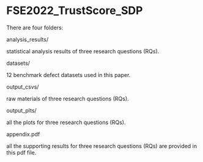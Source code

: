 # FSE2022_TrustScore_SDP

There are four folders:

analysis_results/

statistical analysis results of three research questions (RQs).

datasets/

12 benchmark defect datasets used in this paper.

output_csvs/

raw materials of three research questions (RQs).

output_plts/

all the plots for three research questions (RQs).

appendix.pdf

all the supporting results for three research questions (RQs) are provided in this pdf file.
